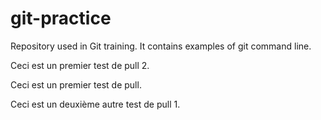 # git-practice
Repository used in Git training. It contains examples of git command line.

Ceci est un premier test de pull 2.

Ceci est un premier test de pull.

Ceci est un deuxième autre test de pull 1.
